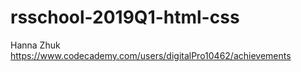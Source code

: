 # rsschool-2019Q1-html-css
Hanna Zhuk
https://www.codecademy.com/users/digitalPro10462/achievements
